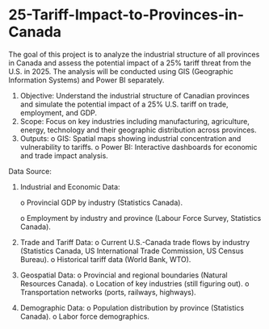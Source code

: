 # 25-Tariff-Impact-to-Provinces-in-Canada

The goal of this project is to analyze the industrial structure of all provinces in Canada and assess the potential impact of a 25% tariff threat from the U.S. in 2025. The analysis will be conducted using GIS (Geographic Information Systems) and Power BI separately. 

1.	Objective: Understand the industrial structure of Canadian provinces and simulate the potential impact of a 25% U.S. tariff on trade, employment, and GDP.
2.	Scope: Focus on key industries including manufacturing, agriculture, energy, technology and their geographic distribution across provinces.
3.	Outputs:
  o	GIS: Spatial maps showing industrial concentration and vulnerability to tariffs.
  o	Power BI: Interactive dashboards for economic and trade impact analysis.

Data Source: 
1.	Industrial and Economic Data:

      o	Provincial GDP by industry (Statistics Canada).

      o	Employment by industry and province (Labour Force Survey, Statistics Canada).

2.	Trade and Tariff Data:
  o	Current U.S.-Canada trade flows by industry (Statistics Canada, US International Trade Commission, US Census Bureau).
  o	Historical tariff data (World Bank, WTO).

3.	Geospatial Data:
  o	Provincial and regional boundaries (Natural Resources Canada).
  o	Location of key industries (still figuring out).
  o	Transportation networks (ports, railways, highways).

4.	Demographic Data:
  o	Population distribution by province (Statistics Canada).
  o	Labor force demographics.


